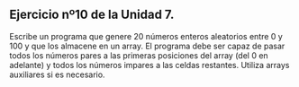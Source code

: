 ## Ejercicio nº10 de la Unidad 7.

Escribe un programa que genere 20 números enteros aleatorios entre 0 y 100
y que los almacene en un array. El programa debe ser capaz de pasar todos
los números pares a las primeras posiciones del array (del 0 en adelante) y
todos los números impares a las celdas restantes. Utiliza arrays auxiliares si es
necesario.

